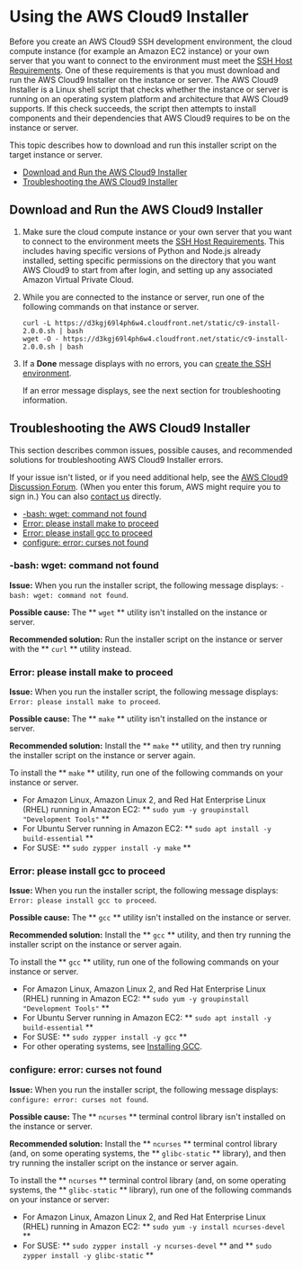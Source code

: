 # Using the AWS Cloud9 Installer<a name="installer"></a>

Before you create an AWS Cloud9 SSH development environment, the cloud compute instance \(for example an Amazon EC2 instance\) or your own server that you want to connect to the environment must meet the [SSH Host Requirements](ssh-settings.md#ssh-settings-requirements)\. One of these requirements is that you must download and run the AWS Cloud9 Installer on the instance or server\. The AWS Cloud9 Installer is a Linux shell script that checks whether the instance or server is running on an operating system platform and architecture that AWS Cloud9 supports\. If this check succeeds, the script then attempts to install components and their dependencies that AWS Cloud9 requires to be on the instance or server\.

This topic describes how to download and run this installer script on the target instance or server\.
+  [Download and Run the AWS Cloud9 Installer](#installer-download-run) 
+  [Troubleshooting the AWS Cloud9 Installer](#installer-troubleshooting) 

## Download and Run the AWS Cloud9 Installer<a name="installer-download-run"></a>

1. Make sure the cloud compute instance or your own server that you want to connect to the environment meets the [SSH Host Requirements](ssh-settings.md#ssh-settings-requirements)\. This includes having specific versions of Python and Node\.js already installed, setting specific permissions on the directory that you want AWS Cloud9 to start from after login, and setting up any associated Amazon Virtual Private Cloud\.

1. While you are connected to the instance or server, run one of the following commands on that instance or server\.

   ```
   curl -L https://d3kgj69l4ph6w4.cloudfront.net/static/c9-install-2.0.0.sh | bash
   wget -O - https://d3kgj69l4ph6w4.cloudfront.net/static/c9-install-2.0.0.sh | bash
   ```

1. If a **Done** message displays with no errors, you can [create the SSH environment](create-environment-ssh.md)\.

   If an error message displays, see the next section for troubleshooting information\.

## Troubleshooting the AWS Cloud9 Installer<a name="installer-troubleshooting"></a>

This section describes common issues, possible causes, and recommended solutions for troubleshooting AWS Cloud9 Installer errors\.

If your issue isn't listed, or if you need additional help, see the [AWS Cloud9 Discussion Forum](https://forums.aws.amazon.com/forum.jspa?forumID=268)\. \(When you enter this forum, AWS might require you to sign in\.\) You can also [contact us](https://aws.amazon.com/contact-us/) directly\.
+  [\-bash: wget: command not found](#installer-wget-not-found) 
+  [Error: please install make to proceed](#installer-install-make) 
+  [Error: please install gcc to proceed](#installer-install-gcc) 
+  [configure: error: curses not found](#installer-install-curses) 

### \-bash: wget: command not found<a name="installer-wget-not-found"></a>

 **Issue:** When you run the installer script, the following message displays: `-bash: wget: command not found`\.

 **Possible cause:** The ** `wget` ** utility isn't installed on the instance or server\.

 **Recommended solution:** Run the installer script on the instance or server with the ** `curl` ** utility instead\.

### Error: please install make to proceed<a name="installer-install-make"></a>

 **Issue:** When you run the installer script, the following message displays: `Error: please install make to proceed`\.

 **Possible cause:** The ** `make` ** utility isn't installed on the instance or server\.

 **Recommended solution:** Install the ** `make` ** utility, and then try running the installer script on the instance or server again\.

To install the ** `make` ** utility, run one of the following commands on your instance or server\.
+ For Amazon Linux, Amazon Linux 2, and Red Hat Enterprise Linux \(RHEL\) running in Amazon EC2: ** `sudo yum -y groupinstall "Development Tools"` ** 
+ For Ubuntu Server running in Amazon EC2: ** `sudo apt install -y build-essential` **
+ For SUSE: ** `sudo zypper install -y make` ** 

### Error: please install gcc to proceed<a name="installer-install-gcc"></a>

 **Issue:** When you run the installer script, the following message displays: `Error: please install gcc to proceed`\.

 **Possible cause:** The ** `gcc` ** utility isn't installed on the instance or server\.

 **Recommended solution:** Install the ** `gcc` ** utility, and then try running the installer script on the instance or server again\.

To install the ** `gcc` ** utility, run one of the following commands on your instance or server\.
+ For Amazon Linux, Amazon Linux 2, and Red Hat Enterprise Linux \(RHEL\) running in Amazon EC2: ** `sudo yum -y groupinstall "Development Tools"` ** 
+ For Ubuntu Server running in Amazon EC2: ** `sudo apt install -y build-essential` **
+ For SUSE: ** `sudo zypper install -y gcc` ** 
+ For other operating systems, see [Installing GCC](https://gcc.gnu.org/install/)\.

### configure: error: curses not found<a name="installer-install-curses"></a>

 **Issue:** When you run the installer script, the following message displays: `configure: error: curses not found`\.

 **Possible cause:** The ** `ncurses` ** terminal control library isn't installed on the instance or server\.

 **Recommended solution:** Install the ** `ncurses` ** terminal control library \(and, on some operating systems, the ** `glibc-static` ** library\), and then try running the installer script on the instance or server again\.

To install the ** `ncurses` ** terminal control library \(and, on some operating systems, the ** `glibc-static` ** library\), run one of the following commands on your instance or server:
+ For Amazon Linux, Amazon Linux 2, and Red Hat Enterprise Linux \(RHEL\) running in Amazon EC2: ** `sudo yum -y install ncurses-devel` ** 
+ For SUSE: ** `sudo zypper install -y ncurses-devel` ** and ** `sudo zypper install -y glibc-static` ** 